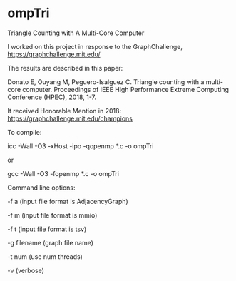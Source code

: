 # ompTri
Triangle Counting with A Multi-Core Computer

I worked on this project in response to the GraphChallenge, https://graphchallenge.mit.edu/

The results are described in this paper:

Donato E, Ouyang M, Peguero-Isalguez C.  Triangle counting with a multi-core computer.  Proceedings of IEEE High Performance Extreme Computing Conference (HPEC), 2018, 1-7.

It received Honorable Mention in 2018: https://graphchallenge.mit.edu/champions

To compile:

icc -Wall -O3 -xHost -ipo -qopenmp *.c -o ompTri

or

gcc -Wall -O3 -fopenmp *.c -o ompTri

Command line options:

-f a (input file format is AdjacencyGraph)

-f m (input file format is mmio)

-f t (input file format is tsv)

-g filename (graph file name)

-t num (use num threads)

-v (verbose)

